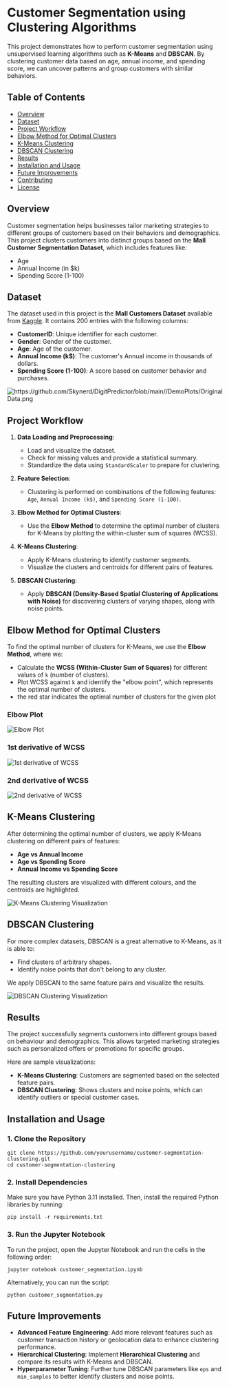# Customer Segmentation using Clustering Algorithms

This project demonstrates how to perform customer segmentation using unsupervised learning algorithms such as **K-Means** and **DBSCAN**. By clustering customer data based on age, annual income, and spending score, we can uncover patterns and group customers with similar behaviors.

## Table of Contents
- [Overview](#overview)
- [Dataset](#dataset)
- [Project Workflow](#project-workflow)
- [Elbow Method for Optimal Clusters](#elbow-method-for-optimal-clusters)
- [K-Means Clustering](#k-means-clustering)
- [DBSCAN Clustering](#dbscan-clustering)
- [Results](#results)
- [Installation and Usage](#installation-and-usage)
- [Future Improvements](#future-improvements)
- [Contributing](#contributing)
- [License](#license)

## Overview
Customer segmentation helps businesses tailor marketing strategies to different groups of customers based on their behaviors and demographics. This project clusters customers into distinct groups based on the **Mall Customer Segmentation Dataset**, which includes features like:
- Age
- Annual Income (in $k)
- Spending Score (1-100)

## Dataset
The dataset used in this project is the **Mall Customers Dataset** available from [Kaggle](https://www.kaggle.com/datasets/vjchoudhary7/customer-segmentation-tutorial-in-python?resource=download). It contains 200 entries with the following columns:
- **CustomerID**: Unique identifier for each customer.
- **Gender**: Gender of the customer.
- **Age**: Age of the customer.
- **Annual Income (k$)**: The customer's Annual income in thousands of dollars.
- **Spending Score (1-100)**: A score based on customer behavior and purchases.

![https://github.com/Skynerd/DigitPredictor/blob/main//DemoPlots/Original Data.png](https://github.com/Skynerd/Customer_Segmentation_Clustering_Algorithms/blob/main/DemoPlots/Original%20Data.png)

## Project Workflow
1. **Data Loading and Preprocessing**: 
   - Load and visualize the dataset.
   - Check for missing values and provide a statistical summary.
   - Standardize the data using `StandardScaler` to prepare for clustering.

2. **Feature Selection**:
   - Clustering is performed on combinations of the following features: `Age`, `Annual Income (k$)`, and `Spending Score (1-100)`.

3. **Elbow Method for Optimal Clusters**:
   - Use the **Elbow Method** to determine the optimal number of clusters for K-Means by plotting the within-cluster sum of squares (WCSS).
   
4. **K-Means Clustering**:
   - Apply K-Means clustering to identify customer segments.
   - Visualize the clusters and centroids for different pairs of features.

5. **DBSCAN Clustering**:
   - Apply **DBSCAN (Density-Based Spatial Clustering of Applications with Noise)** for discovering clusters of varying shapes, along with noise points.

## Elbow Method for Optimal Clusters
To find the optimal number of clusters for K-Means, we use the **Elbow Method**, where we:
- Calculate the **WCSS (Within-Cluster Sum of Squares)** for different values of `k` (number of clusters).
- Plot WCSS against `k` and identify the "elbow point", which represents the optimal number of clusters.
- the red star indicates the optimal number of clusters for the given plot
### Elbow Plot
![Elbow Plot](https://github.com/Skynerd/Customer_Segmentation_Clustering_Algorithms/blob/main/DemoPlots/WCSS%20vs%20no.%20of%20Clusters%20(the%20elbow%20curves).png)
### 1st derivative of WCSS
![1st derivative of WCSS](https://github.com/Skynerd/Customer_Segmentation_Clustering_Algorithms/blob/main/DemoPlots/1st%20derivative%20of%20WCSS.png)
### 2nd derivative of WCSS
![2nd derivative of WCSS](https://github.com/Skynerd/Customer_Segmentation_Clustering_Algorithms/blob/main/DemoPlots/2nd%20derivative%20of%20WCSS.png)

## K-Means Clustering
After determining the optimal number of clusters, we apply K-Means clustering on different pairs of features:
- **Age vs Annual Income**
- **Age vs Spending Score**
- **Annual Income vs Spending Score**

The resulting clusters are visualized with different colours, and the centroids are highlighted.

![K-Means Clustering Visualization](https://github.com/Skynerd/Customer_Segmentation_Clustering_Algorithms/blob/main/DemoPlots/K-Means%20Clustering%20Visualization.png)

## DBSCAN Clustering
For more complex datasets, DBSCAN is a great alternative to K-Means, as it is able to:
- Find clusters of arbitrary shapes.
- Identify noise points that don't belong to any cluster.

We apply DBSCAN to the same feature pairs and visualize the results.

![DBSCAN Clustering Visualization](https://github.com/Skynerd/Customer_Segmentation_Clustering_Algorithms/blob/main/DemoPlots/DBSCAN%20Clustering%20Visualization.png)

## Results
The project successfully segments customers into different groups based on behaviour and demographics. This allows targeted marketing strategies such as personalized offers or promotions for specific groups.

Here are sample visualizations:
- **K-Means Clustering**: Customers are segmented based on the selected feature pairs.
- **DBSCAN Clustering**: Shows clusters and noise points, which can identify outliers or special customer cases.

## Installation and Usage

### 1. Clone the Repository
```
git clone https://github.com/yourusername/customer-segmentation-clustering.git
cd customer-segmentation-clustering
```

### 2. Install Dependencies
Make sure you have Python 3.11 installed. Then, install the required Python libraries by running:
```
pip install -r requirements.txt
```
### 3. Run the Jupyter Notebook
To run the project, open the Jupyter Notebook and run the cells in the following order:
```
jupyter notebook customer_segmentation.ipynb
```

Alternatively, you can run the script:
```
python customer_segmentation.py
```

## Future Improvements
- **Advanced Feature Engineering**: Add more relevant features such as customer transaction history or geolocation data to enhance clustering performance.
- **Hierarchical Clustering**: Implement **Hierarchical Clustering** and compare its results with K-Means and DBSCAN.
- **Hyperparameter Tuning**: Further tune DBSCAN parameters like `eps` and `min_samples` to better identify clusters and noise points.
 
